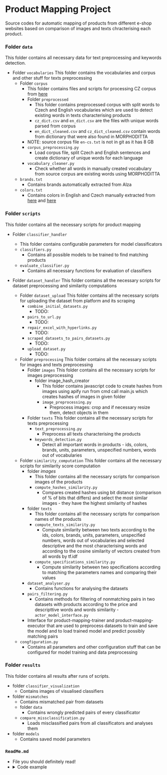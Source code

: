 # Product Mapping Project
Source codes for automatic mapping of products from different e-shop websites based on comparison of images and texts chracterising each product.

### Folder `data`
This folder contains all necessary data for text preprocessing and keywords detection.
- Folder `vocabularies`
   This folder contains the vocabularies and corpus and other stuff for texts preprocessing
    - Folder `corpus`
      - This folder contains files and scripts for processing CZ corpus from [here](https://www.paracrawl.eu/index.php)
      - Folder `preprocessed`
        - This folder contains preprocessed corpus with split words to Czech and English vocabularies which are used to detect existing words in texts characterising products
        - `cz_dict.csv` and `en_dict.csv` are the files with unique words parsed from corpus
        - `en_dict_cleaned.csv` and `cz_dict_cleaned.csv` contain words from dictionary that were also found in MORPHODITTA
      - NOTE: source corpus file `en-cs.txt` is not in git as it has 8 GB
      - `corpus_preprocessing.py`
        - Load corpus file, split Czech and English sentences and create dictionary of unique words for each language 
      - `vocabulary_cleaner.py`
        - Check whether all words in manually created vocabulary from source corpus are existing words using MORPHODITTA
    - `brands.txt`
      - Contains brands automatically extracted from Alza 
    - `colors.txt`
      - Contains colors in English and Czech manually extracted from [here](https://www.color-ize.com/color-list.php) and [here](https://cs.wikipedia.org/wiki/Seznam_barev)

### Folder `scripts`
This folder contains all the necessary scripts for product mapping
- Folder `classifier_handler`
    - This folder contains configurable parameters for model classificators
    - `classifiers.py`
      - Contains all possible models to be trained to find matching products
    - `evaluate_classifier.py`
      - Contains all necessary functions for evaluation of classifiers
  
- Folder `dataset_handler`
This folder contains all the necessary scripts for dataset preprocessing and similarity computations
    -  Folder `dataset_upload`
        This folder contains all the necessary scripts for uploading the dataset from platform and its scraping
        - `combine_initial_datasets.py`
          - TODO: 
        - `pairs_to_url.py`
          - TODO:
        - `repair_excel_with_hyperlinks.py`
          - TODO:
        - `scraped_datasets_to_pairs_datasets.py`
          - TODO:
        - `upload_dataset.py`
          - TODO:
    - Folder `preprocessing` 
        This folder contains all the necessary scripts for images and texts preprocessing
        - Folder `images`
            This folder contains all the necessary scripts for images preprocessing
            - folder image_hash_creator
              - This folder contains javascript code to create hashes from images using apify run from cmd call main.js which creates hashes of images in given folder
              - `image_preprocessing.py`
                - Preprocess images: crop and if necessary resize them, detect objects in them 
        - Folder `texts`
            This folder contains all the necessary scripts for texts preprocessing
            - `text_preprocessing.py`
              - Preprocess all texts characterising the products
            - `keywords_detection.py`
              - Detect all important words in products - ids, colors, brands, units, parameters, unspecified numbers, words out of vocabularies
    - Folder `similarity_computation`
        This folder contains all the necessary scripts for similarity score computation
        - folder *images*
          - This folder contains all the necessary scripts for comparison images of the products
          - `compute_hashes_similarity.py`
            - Compares created hashes using bit distance (comparison of % of bits that differs) and select the most similar images - they have the highest similarity of hashes
        - folder `texts`
          - This folder contains all the necessary scripts for comparison names of the products
          - `compute_texts_similarity.py`
            - Compute similarity between two texts according to the ids, colors, brands, units, parameters, unspecified numbers, words out of vocabularies and selected descriptive and the most characterising words and according to the cosine similarity of vectors created from all words by tf.idf
          - `compute_specifications_similarity.py`
            - Compute similarity between two specifications according to matching the parameters names and comparing their values
        - `dataset_analyser.py`
          -  Contains functions for analysing the datasets
        - `pairs_filtering.py`
          - Contains methods for filtering of nonmatching pairs in two datasets with products according to the price and descripttive words and words similarity
    -`actor_model_interface.py`
        - Interface for product-mapping-trainer and product-mapping-executor that are used to preprocess datasets to train and save the model and to load trained model and predict possibly matching pairs
    - `congfiguration.py`
        - Contains all parameters and other configuration stuff that can be configured for model training and data preprocessing 

 
### Folder `results`
This folder contains all results after runs of scripts.
- folder `classifier_visualization`
  - Contains images of visualised classifiers
- folder `mismatches`
  - Contains mismatched pair from datasets
  - folder `data`
    - Contains wrongly predicted pairs of every classificator 
  - `compare_missclassification.py`
    - Loads misclassified pairs from all classificators and analyses them
- folder `models`
  - Contains saved model parameters


### `ReadMe.md`
- File you should definitely read!
- <details>
  <summary>Code example</summary>
  <p>
    ...
  </p>
</details>
